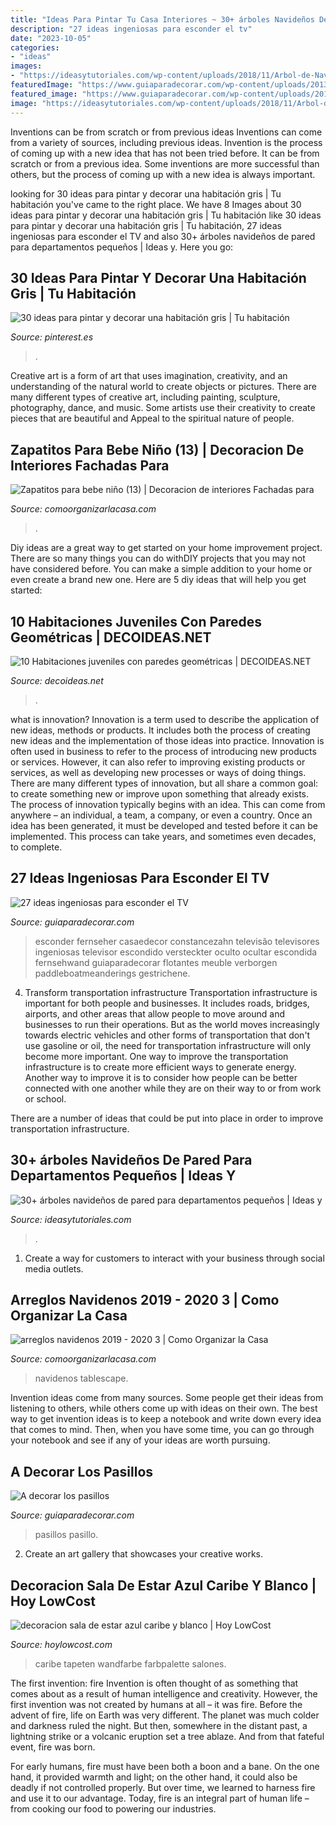 ```yaml
---
title: "Ideas Para Pintar Tu Casa Interiores ~ 30+ árboles Navideños De Pared Para Departamentos Pequeños"
description: "27 ideas ingeniosas para esconder el tv"
date: "2023-10-05"
categories:
- "ideas"
images:
- "https://ideasytutoriales.com/wp-content/uploads/2018/11/Arbol-de-Navidad-para-Pared-04.jpg"
featuredImage: "https://www.guiaparadecorar.com/wp-content/uploads/2013/03/decoracion-de-pasillos-06-480x640.jpg"
featured_image: "https://www.guiaparadecorar.com/wp-content/uploads/2013/03/decoracion-de-pasillos-06-480x640.jpg"
image: "https://ideasytutoriales.com/wp-content/uploads/2018/11/Arbol-de-Navidad-para-Pared-04.jpg"
---
```



Inventions can be from scratch or from previous ideas
Inventions can come from a variety of sources, including previous ideas. Invention is the process of coming up with a new idea that has not been tried before. It can be from scratch or from a previous idea. Some inventions are more successful than others, but the process of coming up with a new idea is always important.

	

		
looking for 30 ideas para pintar y decorar una habitación gris | Tu habitación you've came to the right place. We have 8 Images about 30 ideas para pintar y decorar una habitación gris | Tu habitación like 30 ideas para pintar y decorar una habitación gris | Tu habitación, 27 ideas ingeniosas para esconder el TV and also 30+ árboles navideños de pared para departamentos pequeños | Ideas y. Here you go:
		
    
## 30 Ideas Para Pintar Y Decorar Una Habitación Gris | Tu Habitación

<img loading=lazy src="https://i.pinimg.com/736x/0d/b8/d9/0db8d94a2719c0d48dc7d9eeefde0359.jpg" onerror="this.onerror=null;this.src='https://tse4.mm.bing.net/th?id=OIP.R5NAVnjQnw8UTrz3ZzRl1gHaJz&amp;pid=15.1';" alt="30 ideas para pintar y decorar una habitación gris | Tu habitación">

_Source: pinterest.es_

>. 

	

Creative art is a form of art that uses imagination, creativity, and an understanding of the natural world to create objects or pictures. There are many different types of creative art, including painting, sculpture, photography, dance, and music. Some artists use their creativity to create pieces that are beautiful and Appeal to the spiritual nature of people.

    
## Zapatitos Para Bebe Niño (13) | Decoracion De Interiores Fachadas Para

<img loading=lazy src="http://comoorganizarlacasa.com/wp-content/uploads/2016/04/Zapatitos-para-bebe-niño-13.jpg" onerror="this.onerror=null;this.src='https://tse1.mm.bing.net/th?id=OIP.sZ7pEg1BWgL9kIUjveMbiwDhEs&amp;pid=15.1';" alt="Zapatitos para bebe niño (13) | Decoracion de interiores Fachadas para">

_Source: comoorganizarlacasa.com_

>. 

	

Diy ideas are a great way to get started on your home improvement project. There are so many things you can do withDIY projects that you may not have considered before. You can make a simple addition to your home or even create a brand new one. Here are 5 diy ideas that will help you get started:

    
## 10 Habitaciones Juveniles Con Paredes Geométricas | DECOIDEAS.NET

<img loading=lazy src="http://www.decoideas.net/wp-content/uploads/2017/03/paredes-geometricas-1.jpg" onerror="this.onerror=null;this.src='https://tse3.mm.bing.net/th?id=OIP.vU3PbbYH8yPgsrdgsHofgAHaJ_&amp;pid=15.1';" alt="10 Habitaciones juveniles con paredes geométricas | DECOIDEAS.NET">

_Source: decoideas.net_

>. 

	

what is innovation?
Innovation is a term used to describe the application of new ideas, methods or products. It includes both the process of creating new ideas and the implementation of those ideas into practice. Innovation is often used in business to refer to the process of introducing new products or services. However, it can also refer to improving existing products or services, as well as developing new processes or ways of doing things.
There are many different types of innovation, but all share a common goal: to create something new or improve upon something that already exists. The process of innovation typically begins with an idea. This can come from anywhere – an individual, a team, a company, or even a country. Once an idea has been generated, it must be developed and tested before it can be implemented. This process can take years, and sometimes even decades, to complete.

    
## 27 Ideas Ingeniosas Para Esconder El TV

<img loading=lazy src="http://www.guiaparadecorar.com/wp-content/uploads/2017/12/esconder-tv-deco-8.jpg" onerror="this.onerror=null;this.src='https://tse4.mm.bing.net/th?id=OIP.Oq35w5saoZjln48lxtOw0gHaLA&amp;pid=15.1';" alt="27 ideas ingeniosas para esconder el TV">

_Source: guiaparadecorar.com_

>esconder fernseher casaedecor constancezahn televisão televisores ingeniosas televisor escondido versteckter oculto ocultar escondida fernsehwand guiaparadecorar flotantes meuble verborgen paddleboatmeanderings gestrichene. 

	

4) Transform transportation infrastructure
Transportation infrastructure is important for both people and businesses. It includes roads, bridges, airports, and other areas that allow people to move around and businesses to run their operations. But as the world moves increasingly towards electric vehicles and other forms of transportation that don't use gasoline or oil, the need for transportation infrastructure will only become more important. 
One way to improve the transportation infrastructure is to create more efficient ways to generate energy. Another way to improve it is to consider how people can be better connected with one another while they are on their way to or from work or school. 

There are a number of ideas that could be put into place in order to improve transportation infrastructure.

    
## 30+ árboles Navideños De Pared Para Departamentos Pequeños | Ideas Y

<img loading=lazy src="https://ideasytutoriales.com/wp-content/uploads/2018/11/Arbol-de-Navidad-para-Pared-04.jpg" onerror="this.onerror=null;this.src='https://tse2.mm.bing.net/th?id=OIP.fh0c3_vKr4Fn37lWB8itKwHaNL&amp;pid=15.1';" alt="30+ árboles navideños de pared para departamentos pequeños | Ideas y">

_Source: ideasytutoriales.com_

>. 

	

1. Create a way for customers to interact with your business through social media outlets.

    
## Arreglos Navidenos 2019 - 2020 3 | Como Organizar La Casa

<img loading=lazy src="https://comoorganizarlacasa.com/wp-content/uploads/2018/03/arreglos-navidenos-2018-2019-3.jpg" onerror="this.onerror=null;this.src='https://tse4.mm.bing.net/th?id=OIP.s1MRK4KXzMgG1FuQoBTUggHaLK&amp;pid=15.1';" alt="arreglos navidenos 2019 - 2020 3 | Como Organizar la Casa">

_Source: comoorganizarlacasa.com_

>navidenos tablescape. 

	

Invention ideas come from many sources. Some people get their ideas from listening to others, while others come up with ideas on their own. The best way to get invention ideas is to keep a notebook and write down every idea that comes to mind. Then, when you have some time, you can go through your notebook and see if any of your ideas are worth pursuing.

    
## A Decorar Los Pasillos

<img loading=lazy src="https://www.guiaparadecorar.com/wp-content/uploads/2013/03/decoracion-de-pasillos-06-480x640.jpg" onerror="this.onerror=null;this.src='https://tse3.mm.bing.net/th?id=OIP._1B1heHRKiiswFEkoc-_mAHaJ4&amp;pid=15.1';" alt="A decorar los pasillos">

_Source: guiaparadecorar.com_

>pasillos pasillo. 

	

2. Create an art gallery that showcases your creative works.

    
## Decoracion Sala De Estar Azul Caribe Y Blanco | Hoy LowCost

<img loading=lazy src="https://hoylowcost.com/wp-content/uploads/2015/11/decoracion-sala-de-estar-azul-caribe-y-blanco.jpg" onerror="this.onerror=null;this.src='https://tse4.mm.bing.net/th?id=OIP.7-sBq7osh10hxeSke8pmwwHaHa&amp;pid=15.1';" alt="decoracion sala de estar azul caribe y blanco | Hoy LowCost">

_Source: hoylowcost.com_

>caribe tapeten wandfarbe farbpalette salones. 

	

The first invention: fire
Invention is often thought of as something that comes about as a result of human intelligence and creativity. However, the first invention was not created by humans at all – it was fire.
Before the advent of fire, life on Earth was very different. The planet was much colder and darkness ruled the night. But then, somewhere in the distant past, a lightning strike or a volcanic eruption set a tree ablaze. And from that fateful event, fire was born.

For early humans, fire must have been both a boon and a bane. On the one hand, it provided warmth and light; on the other hand, it could also be deadly if not controlled properly. But over time, we learned to harness fire and use it to our advantage. Today, fire is an integral part of human life – from cooking our food to powering our industries.

